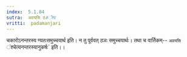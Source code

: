 ```yaml
---
index:  5.1.84
sutra:  अवयसि ठ#ँश्व
vritti:  padamanjari
---
```


चकारोऽनन्तरस्य ण्यतःसमुच्चयार्थ इति। न तु पूर्ववत् ठञः समुच्चयार्थः। तथा च वार्तिकम्-- `अवयसि `ंश्चेत्यनन्तरस्यानुकर्षः` इति।। 

